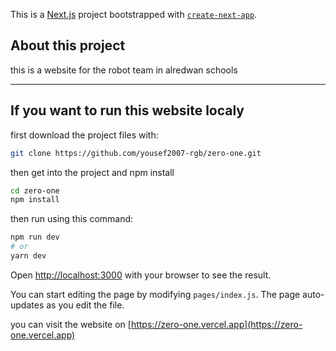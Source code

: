 This is a [Next.js](https://nextjs.org/) project bootstrapped with [`create-next-app`](https://github.com/vercel/next.js/tree/canary/packages/create-next-app).

## About this project

this is a website for the robot team in alredwan schools

<hr/>

## If you want to run this website localy

first download the project files with:

```bash
git clone https://github.com/yousef2007-rgb/zero-one.git
```

then get into the project and npm install

```bash
cd zero-one
npm install
```

then run using this command:

```bash
npm run dev
# or
yarn dev
```

Open [http://localhost:3000](http://localhost:3000) with your browser to see the result.

You can start editing the page by modifying `pages/index.js`. The page auto-updates as you edit the file.

you can visit the website on [https://zero-one.vercel.app](https://zero-one.vercel.app)
